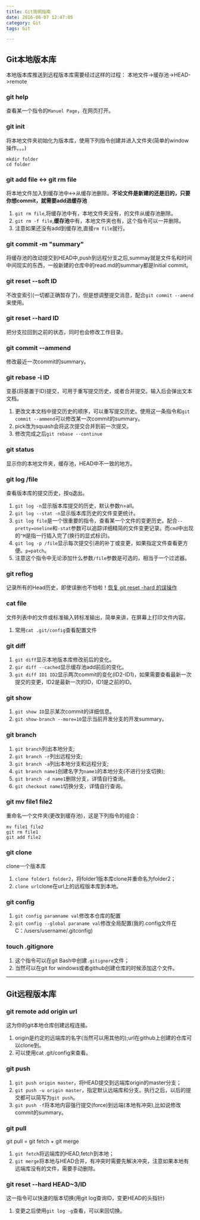```yaml
---
title: Git简明指南
date: 2016-06-07 12:47:05
category: Git
tags: Git

---
```


## Git本地版本库

本地版本库推送到远程版本库需要经过这样的过程：
本地文件->缓存池->HEAD->remote

### git help <command>
查看某一个指令的`Manuel Page`，在网页打开。

### git init
将本地文件夹初始化为版本库，使用下列指令创建并进入文件夹(简单的window操作。。。)
```
mkdir folder
cd folder
```

### git add file <-> git rm file
将本地文件加入到缓存池中<->从缓存池删除。**不论文件是新建的还是旧的，只要你想commit，就需要add进缓存池**
1. `git rm file`,将缓存池中有，本地文件夹没有，的文件从缓存池删除。
2. `git rm -f file`,**缓存池**中有，本地文件夹也有，这个指令可以一并删除。
3. 注意如果还没有add到缓存池,直接`rm file`就行。

### git commit -m "summary"
将缓存池的改动提交到HEAD中,push到远程分支之后,summay就是文件名和时间中间现实的东西，一般新建的仓库中的read.md的summary都是Initial commit。

### git reset --soft ID
不改变索引(一切都正确暂存了)，但是想调整提交消息，配合`git commit --amend`来使用。

### git reset --hard ID
把分支拉回到之前的状态，同时也会修改工作目录。

### git commit --ammend
修改最近一次commit的summary。

### git rebase -i ID
变基(将基置于ID)提交，可用于重写提交历史，或者合并提交。输入后会弹出文本文档。
1. 更改文本文档中提交历史的顺序，可以重写提交历史。使用这一条指令和`git commit --ammend`可以修改某一次commit的summary。
2. pick改为squash会将这次提交合并到前一次提交。
3. 修改完成之后`git rebase --continue`

### git status
显示你的本地文件夹，缓存池，HEAD中不一致的地方。

### git log /file
查看版本库的提交历史，按q退出。
1. `git log -n`显示版本库提交的历史，默认参数n=all。
2. `git log --stat -n`显示版本库历史的文件变更统计。
3. `git log file`是一个很重要的指令，查看某一个文件的变更历史。配合`--pretty=oneline`和`-stat`参数可以追踪详细精简的文件变更记录。而`cmd`中出现的`^M`是指一行插入完了(换行的显式标识)。
4. `git log -p /file`显示每次提交引进的补丁或变更，如果指定文件查看更方便。`p=patch`。
5. 注意这个指令中无论添加什么参数`/file`参数是可选的，相当于一个过滤器。

### git reflog
记录所有的Head历史，即使误删也不怕啦！[恢复 git reset -hard 的误操作](http://blog.sina.com.cn/s/blog_4bc7d49f01014r2s.html)

### cat file
文件列表中的文件或标准输入转标准输出，简单来讲，在屏幕上打印文件内容。
1. 常用`cat .git/config`查看配置文件

### git diff
1. `git diff`显示本地版本库修改前后的变化。
2. `gir diff --cached`显示缓存池add前后的变化。
3. `git diff ID1 ID2`显示两次commit的变化(ID2-ID1)，如果需要查看最新一次提交的变更，ID2是最新一次的ID，ID1是之前的ID。

### git show
1. `git show ID`显示某次commit的详细信息。
2. `git show-branch --more=10`显示当前开发分支的开发summary。

### git branch
1. `git branch`列出本地分支;
2. `git branch -r`列出远程分支;
3. `git branch -a`列出本地分支和远程分支;
4. `git branch name1`创建名字为`name1`的本地分支(不进行分支切换);
5. `git branch -d name1`删除分支，详情自行查询。
6. `git checkout name1`切换分支，详情自行查询。

### git mv file1 file2
重命名一个文件夹(更改到缓存池)，这是下列指令的组合：
```
mv file1 file2
git rm file1
git add file2
```

### git clone
clone一个版本库
1. `clone folder1 folder2`，将folder1版本库clone并重命名为folder2；
2. `clone url`clone在url上的远程版本库到本地。

### git config
1. `git config paramname val`修改本仓库的配置
2. `git config --global paraname val`修改全局配置(我的.config文件在C：/users/username/.gitconfig)

### touch .gitignore
1. 这个指令可以在git Bash中创建`.gitignore`文件；
2. 当然可以在git for windows或者github创建仓库的时候添加这个文件。

---

## Git远程版本库

### git remote add origin url
这为你的git本地仓库创建远程连接。
1. origin是约定的远端库的名字(当然可以用其他的);url在github上创建的仓库可以clone到。
2. 可以使用cat .git/config来查看。

### git push
1. `git push origin master`，将HEAD提交到远端库origin的master分支；
2. `git push -u origin master`，指定默认远端库和分支。执行之后，以后的提交都可以简写为`git push`。
3. `git push -f`将本地内容强行提交(force)到远端(本地有冲突),比如说修改commit的summary。

### git pull
git pull = git fetch + git merge
1. `git fetch`将远端库的HEAD,fetch到本地；
2. `git merge`将本地与HEAD合并，有冲突时需要先解决冲突，注意如果本地有远端库没有的文件，需要手动删除。

### git reset --hard HEAD~3/ID
这一指令可以快速的版本切换(用git log查询ID，变更HEAD的头指针)
1. 变更之后使用`git log -g`查看，可以来回切换。

